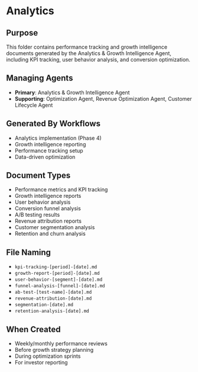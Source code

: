 # Analytics

## Purpose
This folder contains performance tracking and growth intelligence documents generated by the Analytics & Growth Intelligence Agent, including KPI tracking, user behavior analysis, and conversion optimization.

## Managing Agents
- **Primary**: Analytics & Growth Intelligence Agent
- **Supporting**: Optimization Agent, Revenue Optimization Agent, Customer Lifecycle Agent

## Generated By Workflows
- Analytics implementation (Phase 4)
- Growth intelligence reporting
- Performance tracking setup
- Data-driven optimization

## Document Types
- Performance metrics and KPI tracking
- Growth intelligence reports
- User behavior analysis
- Conversion funnel analysis
- A/B testing results
- Revenue attribution reports
- Customer segmentation analysis
- Retention and churn analysis

## File Naming
- `kpi-tracking-[period]-[date].md`
- `growth-report-[period]-[date].md`
- `user-behavior-[segment]-[date].md`
- `funnel-analysis-[funnel]-[date].md`
- `ab-test-[test-name]-[date].md`
- `revenue-attribution-[date].md`
- `segmentation-[date].md`
- `retention-analysis-[date].md`

## When Created
- Weekly/monthly performance reviews
- Before growth strategy planning
- During optimization sprints
- For investor reporting